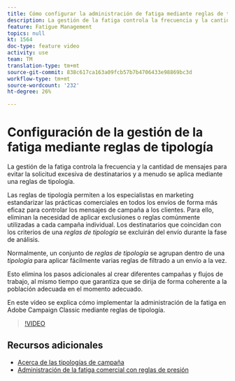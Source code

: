 ```yaml
---
title: Cómo configurar la administración de fatiga mediante reglas de tipología en Adobe Campaign Classic
description: La gestión de la fatiga controla la frecuencia y la cantidad de mensajes para evitar la solicitud excesiva de destinatarios y a menudo se aplica mediante una reglas de tipología. En este vídeo se explica cómo implementar la administración de la fatiga en Adobe Campaign Classic mediante reglas de tipología.
feature: Fatigue Management
topics: null
kt: 1564
doc-type: feature video
activity: use
team: TM
translation-type: tm+mt
source-git-commit: 838c617ca163a09fcb57b7b4706433e98869bc3d
workflow-type: tm+mt
source-wordcount: '232'
ht-degree: 26%

---
```



# Configuración de la gestión de la fatiga mediante reglas de tipología

La gestión de la fatiga controla la frecuencia y la cantidad de mensajes para evitar la solicitud excesiva de destinatarios y a menudo se aplica mediante una reglas de tipología.

Las reglas de tipología permiten a los especialistas en marketing estandarizar las prácticas comerciales en todos los envíos de forma más eficaz para controlar los mensajes de campaña a los clientes. Para ello, eliminan la necesidad de aplicar exclusiones o reglas comúnmente utilizadas a cada campaña individual. Los destinatarios que coincidan con los criterios de una *reglas de tipología* se excluirán del envío durante la fase de análisis.

Normalmente, un conjunto de *reglas de tipología* se agrupan dentro de una *tipología* para aplicar fácilmente varias reglas de filtrado a un envío a la vez.

Esto elimina los pasos adicionales al crear diferentes campañas y flujos de trabajo, al mismo tiempo que garantiza que se dirija de forma coherente a la población adecuada en el momento adecuado.

En este vídeo se explica cómo implementar la administración de la fatiga en Adobe Campaign Classic mediante reglas de tipología.

>[!VIDEO](https://video.tv.adobe.com/v/25090?quality=12)

## Recursos adicionales

* [Acerca de las tipologías de campaña](https://docs.adobe.com/content/help/en/campaign-classic/using/orchestrating-campaigns/campaign-optimization/about-campaign-typologies.html)
* [Administración de la fatiga comercial con reglas de presión](https://docs.adobe.com/content/help/es-ES/campaign-classic/using/orchestrating-campaigns/campaign-optimization/pressure-rules.html)

